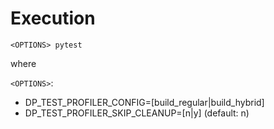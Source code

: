 # Execution
`<OPTIONS> pytest`

where

`<OPTIONS>`:
- DP_TEST_PROFILER_CONFIG=[build_regular|build_hybrid]
- DP_TEST_PROFILER_SKIP_CLEANUP=[n|y]  (default: n)
